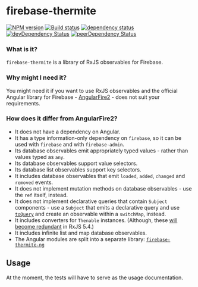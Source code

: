 # firebase-thermite

[![NPM version](https://img.shields.io/npm/v/firebase-thermite.svg)](https://www.npmjs.com/package/firebase-thermite)
[![Build status](https://img.shields.io/travis/cartant/firebase-thermite.svg)](http://travis-ci.org/cartant/firebase-thermite)
[![dependency status](https://img.shields.io/david/cartant/firebase-thermite.svg)](https://david-dm.org/cartant/firebase-thermite)
[![devDependency Status](https://img.shields.io/david/dev/cartant/firebase-thermite.svg)](https://david-dm.org/cartant/firebase-thermite#info=devDependencies)
[![peerDependency Status](https://img.shields.io/david/peer/cartant/firebase-thermite.svg)](https://david-dm.org/cartant/firebase-thermite#info=peerDependencies)

### What is it?

`firebase-thermite` is a library of RxJS observables for Firebase.

### Why might I need it?

You might need it if you want to use RxJS observables and the official Angular library for Firebase - [AngularFire2](https://github.com/angular/angularfire2) - does not suit your requirements.

<a name="differences"></a>

### How does it differ from AngularFire2?

* It does not have a dependency on Angular.
* It has a type information-only dependency on `firebase`, so it can be used with `firebase` and with `firebase-admin`.
* Its database observables emit appropriately typed values - rather than values typed as `any`.
* Its database observables support value selectors.
* Its database list observables support key selectors.
* It includes database observables that emit `loaded`, `added`, `changed` and `removed` events.
* It does not implement mutation methods on database observables - use the `ref` itself, instead.
* It does not implement declarative queries that contain `Subject` components - use a `Subject` that emits a declarative query and use [`toQuery`](https://github.com/cartant/firebase-thermite/blob/master/source/database/ref.ts) and create an observable within a `switchMap`, instead.
* It includes converters for `Thenable` instances. (Although, these [will become redundant](https://github.com/ReactiveX/rxjs/pull/2505) in RxJS 5.4.)
* It includes infinite list and map database observables.
* The Angular modules are split into a separate library: [`firebase-thermite-ng`](https://github.com/cartant/firebase-thermite-ng)

## Usage

At the moment, the tests will have to serve as the usage documentation.